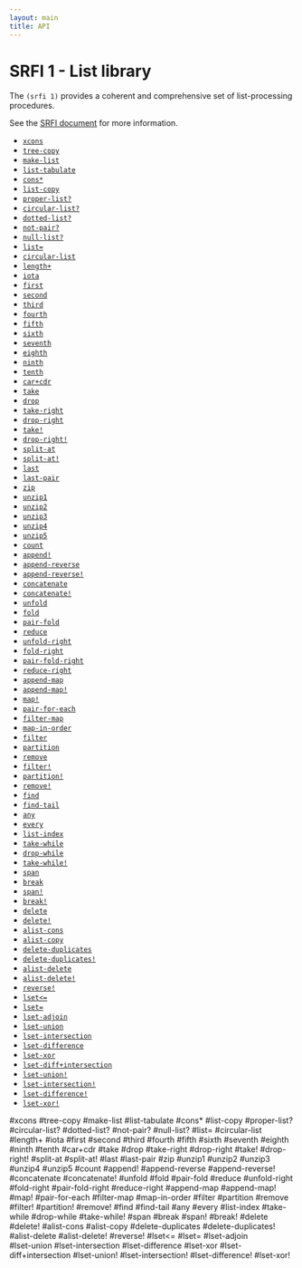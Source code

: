 ```yaml
---
layout: main
title: API
---
```


# SRFI 1 - List library

The `(srfi 1)` provides a coherent and comprehensive set of list-processing procedures.

See the [SRFI document](http://srfi.schemers.org/srfi-1/srfi-1.html) for more information.

- [`xcons`](#xcons)
- [`tree-copy`](#tree-copy)
- [`make-list`](#make-list)
- [`list-tabulate`](#list-tabulate)
- [`cons*`](#cons)
- [`list-copy`](#list-copy)
- [`proper-list?`](#proper-list)
- [`circular-list?`](#circular-list)
- [`dotted-list?`](#dotted-list)
- [`not-pair?`](#not-pair)
- [`null-list?`](#null-list)
- [`list=`](#list=)
- [`circular-list`](#circular-list-1)
- [`length+`](#length)
- [`iota`](#iota)
- [`first`](#first)
- [`second`](#second)
- [`third`](#third)
- [`fourth`](#fourth)
- [`fifth`](#fifth)
- [`sixth`](#sixth)
- [`seventh`](#seventh)
- [`eighth`](#eighth)
- [`ninth`](#ninth)
- [`tenth`](#tenth)
- [`car+cdr`](#carcdr)
- [`take`](#take)
- [`drop`](#drop)
- [`take-right`](#take-right)
- [`drop-right`](#drop-right)
- [`take!`](#take-1)
- [`drop-right!`](#drop-right-1)
- [`split-at`](#split-at)
- [`split-at!`](#split-at-1)
- [`last`](#last)
- [`last-pair`](#last-pair)
- [`zip`](#zip)
- [`unzip1`](#unzip1)
- [`unzip2`](#unzip2)
- [`unzip3`](#unzip3)
- [`unzip4`](#unzip4)
- [`unzip5`](#unzip5)
- [`count`](#count)
- [`append!`](#append)
- [`append-reverse`](#append-reverse)
- [`append-reverse!`](#append-reverse-1)
- [`concatenate`](#concatenate)
- [`concatenate!`](#concatenate-1)
- [`unfold`](#unfold)
- [`fold`](#fold)
- [`pair-fold`](#pair-fold)
- [`reduce`](#reduce)
- [`unfold-right`](#unfold-right)
- [`fold-right`](#fold-right)
- [`pair-fold-right`](#pair-fold-right)
- [`reduce-right`](#reduce-right)
- [`append-map`](#append-map)
- [`append-map!`](#append-map-1)
- [`map!`](#map)
- [`pair-for-each`](#pair-for-each)
- [`filter-map`](#filter-map)
- [`map-in-order`](#map-in-order)
- [`filter`](#filter)
- [`partition`](#partition)
- [`remove`](#remove)
- [`filter!`](#filter-1)
- [`partition!`](#partition-1)
- [`remove!`](#remove-1)
- [`find`](#find)
- [`find-tail`](#find-tail)
- [`any`](#any)
- [`every`](#every)
- [`list-index`](#list-index)
- [`take-while`](#take-while)
- [`drop-while`](#drop-while)
- [`take-while!`](#take-while-1)
- [`span`](#span)
- [`break`](#break)
- [`span!`](#span-1)
- [`break!`](#break-1)
- [`delete`](#delete)
- [`delete!`](#delete-1)
- [`alist-cons`](#alist-cons)
- [`alist-copy`](#alist-copy)
- [`delete-duplicates`](#delete-duplicates)
- [`delete-duplicates!`](#delete-duplicates-1)
- [`alist-delete`](#alist-delete)
- [`alist-delete!`](#alist-delete-1)
- [`reverse!`](#reverse)
- [`lset<=`](#lset)
- [`lset=`](#lset-1)
- [`lset-adjoin`](#lset-adjoin)
- [`lset-union`](#lset-union)
- [`lset-intersection`](#lset-intersection)
- [`lset-difference`](#lset-difference)
- [`lset-xor`](#lset-xor)
- [`lset-diff+intersection`](#lset-diffintersection)
- [`lset-union!`](#lset-union)
- [`lset-intersection!`](#lset-intersection-1)
- [`lset-difference!`](#lset-difference-1)
- [`lset-xor!`](#lset-xor-1)

#xcons
#tree-copy
#make-list
#list-tabulate
#cons*
#list-copy 
#proper-list?
#circular-list?
#dotted-list?
#not-pair?
#null-list?
#list=
#circular-list
#length+
#iota
#first
#second
#third
#fourth
#fifth
#sixth
#seventh
#eighth
#ninth
#tenth
#car+cdr
#take
#drop
#take-right
#drop-right
#take!
#drop-right!
#split-at
#split-at!
#last
#last-pair
#zip
#unzip1
#unzip2
#unzip3
#unzip4
#unzip5
#count
#append!
#append-reverse
#append-reverse!
#concatenate
#concatenate!
#unfold
#fold
#pair-fold
#reduce
#unfold-right
#fold-right
#pair-fold-right
#reduce-right
#append-map
#append-map!
#map!
#pair-for-each
#filter-map
#map-in-order
#filter
#partition
#remove
#filter!
#partition!
#remove! 
#find
#find-tail
#any
#every
#list-index
#take-while
#drop-while
#take-while!
#span
#break
#span!
#break!
#delete
#delete!
#alist-cons
#alist-copy
#delete-duplicates
#delete-duplicates!
#alist-delete
#alist-delete!
#reverse! 
#lset<=
#lset=
#lset-adjoin  
#lset-union
#lset-intersection
#lset-difference
#lset-xor
#lset-diff+intersection
#lset-union!
#lset-intersection!
#lset-difference!
#lset-xor!

